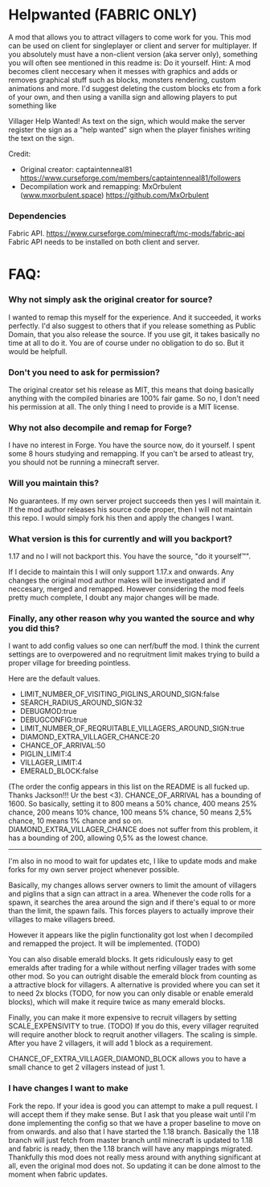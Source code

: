 # Helpwanted (FABRIC ONLY)
A mod that allows you to attract villagers to come work for you.
This mod can be used on client for singleplayer or client and server for multiplayer.
If you absolutely must have a non-client version (aka server only), something you will often see
mentioned in this readme is: Do it yourself.
Hint: A mod becomes client neccesary when it messes with graphics and adds or removes graphical stuff such as blocks, monsters rendering, custom animations and more.
I'd suggest deleting the custom blocks etc from a fork of your own, and then using a vanilla sign and allowing players to put something like

Villager
Help
Wanted!
As text on the sign, which would make the server register the sign as a "help wanted" sign when the player finishes writing the text on the sign.

Credit:

- Original creator: captaintenneal81 https://www.curseforge.com/members/captaintenneal81/followers 
- Decompilation work and remapping: MxOrbulent (www.mxorbulent.space) https://github.com/MxOrbulent

### Dependencies
Fabric API. https://www.curseforge.com/minecraft/mc-mods/fabric-api
Fabric API needs to be installed on both client and server.

# FAQ:

### Why not simply ask the original creator for source?
I wanted to remap this myself for the experience. And it succeeded, it works perfectly.
I'd also suggest to others that if you release something as Public Domain, that you also
release the source. If you use git, it takes basically no time at all to do it.
You are of course under no obligation to do so. But it would be helpfull.


### Don't you need to ask for permission?
The original creator set his release as MIT, this means that doing basically anything with the compiled binaries are
100% fair game. So no, I don't need his permission at all. The only thing I need to provide is a MIT license.

### Why not also decompile and remap for Forge?
I have no interest in Forge. You have the source now, do it yourself. I spent some 8 hours studying
and remapping. If you can't be arsed to atleast try, you should not be running a minecraft server.

### Will you maintain this?
No guarantees. If my own server project succeeds then yes I will maintain it.
If the mod author releases his source code proper, then I will not maintain this repo.
I would simply fork his then and apply the changes I want. 

### What version is this for currently and will you backport?
1.17 and no I will not backport this. You have the source, "do it yourself™".

If I decide to maintain this I will only support 1.17.x and onwards.
Any changes the original mod author makes will be investigated and if neccesary, merged and remapped.
However considering the mod feels pretty much complete, I doubt any major changes will be made.

### Finally, any other reason why you wanted the source and why you did this?
I want to add config values so one can nerf/buff the mod. I think the current settings are to overpowered 
and no reqruitment limit makes trying to build a proper village for breeding pointless.

Here are the default values.
- LIMIT_NUMBER_OF_VISITING_PIGLINS_AROUND_SIGN:false
- SEARCH_RADIUS_AROUND_SIGN:32
- DEBUGMOD:true
- DEBUGCONFIG:true
- LIMIT_NUMBER_OF_REQRUITABLE_VILLAGERS_AROUND_SIGN:true
- DIAMOND_EXTRA_VILLAGER_CHANCE:20
- CHANCE_OF_ARRIVAL:50
- PIGLIN_LIMIT:4
- VILLAGER_LIMIT:4
- EMERALD_BLOCK:false

(The order the config appears in this list on the README is all fucked up. Thanks Jackson!!! Ur the best <3).
CHANCE_OF_ARRIVAL has a bounding of 1600.
So basically, setting it to 800 means a 50% chance, 400 means 25% chance, 200 means 10% chance, 100 means 5% chance, 50
means 2,5% chance, 10 means 1% chance and so on.
DIAMOND_EXTRA_VILLAGER_CHANCE does not suffer from this problem, it has a bounding of 200, allowing 0,5% as the lowest
chance.
___
I'm also in no mood to wait for updates etc, I like to update mods and make forks for my own server project whenever possible.

Basically, my changes allows server owners to limit the amount of villagers and piglins that a sign
can attract in a area. Whenever the code rolls for a spawn, it searches the area around the sign and if
there's equal to or more than the limit, the spawn fails. This forces players to
actually improve their villages to make villagers breed. 

However it appears like the piglin functionality got lost when I decompiled and remapped the project. 
It will be implemented. (TODO)

You can also disable emerald blocks. It gets ridiculously easy to get emeralds after trading for a while
without nerfing villager trades with some other mod.
So you can outright disable the emerald block from counting as a attractive block for villagers. A alternative is provided where you can
set it to need 2x blocks (TODO, for now you can only disable or enable emerald blocks), which will make it require twice as many emerald blocks.

Finally, you can make it more expensive to recruit villagers by setting SCALE_EXPENSIVITY to true. (TODO)
If you do this, every villager reqruited will require another block to reqruit another villagers.
The scaling is simple. After you have 2 villagers, it will add 1 block as a requirement. 

CHANCE_OF_EXTRA_VILLAGER_DIAMOND_BLOCK allows you to have a small chance to get 2 villagers instead of just 1.
### I have changes I want to make
Fork the repo. If your idea is good you can attempt to make a pull request. I will accept them if they make sense.
But I ask that you please wait until I'm done implementing the config so that we have a proper baseline to move on from onwards.
and also that I have started the 1.18 branch. Basically the 1.18 branch will just fetch from master branch until
minecraft is updated to 1.18 and fabric is ready, then the 1.18 branch will have any mappings migrated.
Thankfully this mod does not really mess around with anything significant at all, even the original mod does not.
So updating it can be done almost to the moment when fabric updates.
